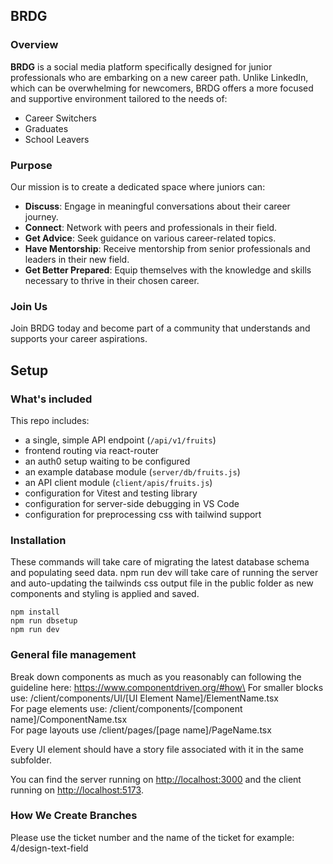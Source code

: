 ## BRDG

### Overview
**BRDG** is a social media platform specifically designed for junior professionals who are embarking on a new career path. Unlike LinkedIn, which can be overwhelming for newcomers, BRDG offers a more focused and supportive environment tailored to the needs of:

- Career Switchers
- Graduates
- School Leavers

### Purpose
Our mission is to create a dedicated space where juniors can:
- **Discuss**: Engage in meaningful conversations about their career journey.
- **Connect**: Network with peers and professionals in their field.
- **Get Advice**: Seek guidance on various career-related topics.
- **Have Mentorship**: Receive mentorship from senior professionals and leaders in their new field.
- **Get Better Prepared**: Equip themselves with the knowledge and skills necessary to thrive in their chosen career.

### Join Us
Join BRDG today and become part of a community that understands and supports your career aspirations.


## Setup

### What's included

This repo includes:

* a single, simple API endpoint (`/api/v1/fruits`)
* frontend routing via react-router
* an auth0 setup waiting to be configured
* an example database module (`server/db/fruits.js`)
* an API client module (`client/apis/fruits.js`)
* configuration for Vitest and testing library
* configuration for server-side debugging in VS Code
* configuration for preprocessing css with tailwind support

### Installation

These commands will take care of migrating the latest database schema and populating seed data.
npm run dev will take care of running the server and auto-updating the tailwinds css output file in the public folder as new components and styling is applied and saved.

```
npm install
npm run dbsetup
npm run dev
```

### General file management

Break down components as much as you reasonably can following the guideline here: https://www.componentdriven.org/#how\
For smaller blocks use: /client/components/UI/[UI Element Name]/ElementName.tsx\
For page elements use: /client/components/[component name]/ComponentName.tsx\
For page layouts use /client/pages/[page name]/PageName.tsx

Every UI element should have a story file associated with it in the same subfolder.

You can find the server running on [http://localhost:3000](http://localhost:3000) and the client running on [http://localhost:5173](http://localhost:5173).


### How We Create Branches

Please use the ticket number and the name of the ticket for example:
4/design-text-field
